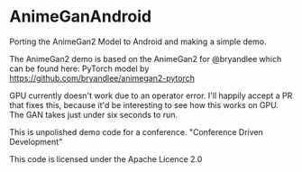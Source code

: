 # AnimeGanAndroid

Porting the AnimeGan2 Model to Android and making a simple demo.

The AnimeGan2 demo is based on the AnimeGan2 for @bryandlee which can be found here: PyTorch model by https://github.com/bryandlee/animegan2-pytorch

GPU currently doesn't work due to an operator error.  I'll happily accept a PR that fixes this, because it'd be interesting to see how this works on GPU.  The GAN takes just under six seconds to run.

This is unpolished demo code for a conference.  "Conference Driven Development"

This code is licensed under the Apache Licence 2.0
